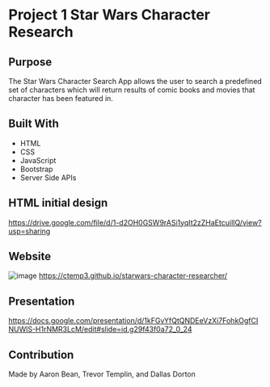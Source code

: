# Project 1 Star Wars Character Research

## Purpose
The Star Wars Character Search App allows the user to search a predefined set of characters which will return results of comic books and movies that character has been featured in.  

## Built With
* HTML
* CSS
* JavaScript
* Bootstrap
* Server Side APIs

## HTML initial design
https://drive.google.com/file/d/1-d2OH0GSW9rASi1yqIt2zZHaEtcuilIQ/view?usp=sharing

## Website
![image](https://user-images.githubusercontent.com/34926883/145921642-25a87895-9b9d-4ded-b6ba-1300fac998a0.png)
https://ctemp3.github.io/starwars-character-researcher/

## Presentation
https://docs.google.com/presentation/d/1kFGvYfQtQNDEeVzXi7FohkOgfCINUWlS-H1rNMR3LcM/edit#slide=id.g29f43f0a72_0_24

## Contribution
Made by Aaron Bean, Trevor Templin, and Dallas Dorton

